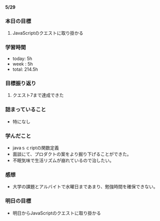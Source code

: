 #### 5/29
### 本日の目標
1. JavaScriptのクエストに取り掛かる
### 学習時間  
- today: 5h
- week : 5h
- total: 214.5h 
### 目標振り返り
1. クエスト7まで達成できた
### 詰まっていること
- 特になし
### 学んだこと
- javaｓｃriptの関数定義
- 面談にて、プロダクトの案をより掘り下げることができた。
- 不眠気味で生活リズムが崩れているので治したい。
### 感想
- 大学の課題とアルバイトで水曜日まであまり、勉強時間を確保できない。
### 明日の目標
- 明日からJavaScriptのクエストに取り掛かる
